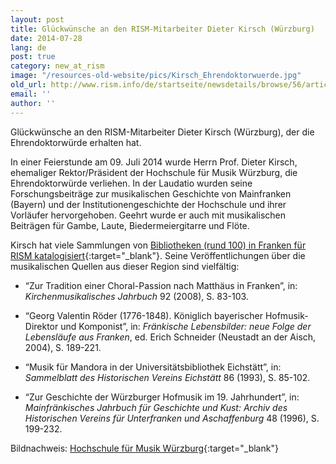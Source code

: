 ```yaml
---
layout: post
title: Glückwünsche an den RISM-Mitarbeiter Dieter Kirsch (Würzburg)
date: 2014-07-28
lang: de
post: true
category: new_at_rism
image: "/resources-old-website/pics/Kirsch_Ehrendoktorwuerde.jpg"
old_url: http://www.rism.info/de/startseite/newsdetails/browse/56/article/64/congratulations-to-our-rism-colleague-dieter-kirsch-wuerzburg.html
email: ''
author: ''
---
```


Glückwünsche an den RISM-Mitarbeiter Dieter Kirsch (Würzburg), der die Ehrendoktorwürde erhalten hat.

In einer Feierstunde am 09. Juli 2014 wurde Herrn Prof. Dieter Kirsch, ehemaliger Rektor/Präsident der Hochschule für Musik Würzburg, die Ehrendoktorwürde verliehen. In der Laudatio wurden seine Forschungsbeiträge zur musikalischen Geschichte von Mainfranken (Bayern) und der Institutionengeschichte der Hochschule und ihrer Vorläufer hervorgehoben. Geehrt wurde er auch mit musikalischen Beiträgen für Gambe, Laute, Biedermeiergitarre und Flöte.

Kirsch hat viele Sammlungen von [Bibliotheken (rund 100) in Franken für RISM katalogisiert](https://opac.rism.info/metaopac/search.do?methodToCall=submitButtonCall&methodToCallParameter=submitSearch&refine=false&submitButtonCall_submitSearch=Suchen&searchCategories%5B0%5D=6000&searchString%5B0%5D=4545*&combinationOperator%5B1%5D=AND&searchCategories%5B1%5D=200&searchString%5B1%5D=&combinationOperator%5B2%5D=AND&searchCategories%5B2%5D=100&searchString%5B2%5D=&combinationOperator%5B3%5D=AND&searchCategories%5B3%5D=6015&searchString%5B3%5D=&searchRestrictionValue1%5B0%5D=&searchRestrictionID%5B0%5D=14&searchRestrictionValue1%5B1%5D=&searchRestrictionID%5B1%5D=13){:target="_blank"}. Seine Veröffentlichungen über die musikalischen Quellen aus dieser Region sind vielfältig:

- “Zur Tradition einer Choral-Passion nach Matthäus in Franken”, in: _Kirchenmusikalisches Jahrbuch_ 92 (2008), S. 83-103.

- “Georg Valentin Röder (1776-1848). Königlich bayerischer Hofmusik-Direktor und Komponist”, in: _Fränkische Lebensbilder: neue Folge der Lebensläufe aus Franken_, ed. Erich Schneider (Neustadt an der Aisch, 2004), S. 189-221.

- “Musik für Mandora in der Universitätsbibliothek Eichstätt”, in: _Sammelblatt des Historischen Vereins Eichstätt_ 86 (1993), S. 85-102.

- “Zur Geschichte der Würzburger Hofmusik im 19. Jahrhundert”, in: _Mainfränkisches Jahrbuch für Geschichte und Kust: Archiv des Historischen Vereins für Unterfranken und Aschaffenburg_ 48 (1996), S. 199-232.

Bildnachweis: [Hochschule für Musik Würzburg](https://www.hfm-wuerzburg.de/ueber-uns/ehrungen){:target="_blank"}
